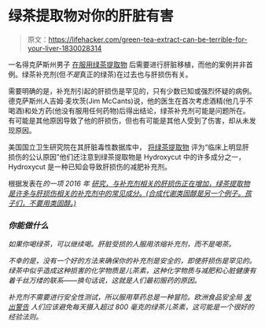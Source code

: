 # 绿茶提取物对你的肝脏有害

> 原文：<https://lifehacker.com/green-tea-extract-can-be-terrible-for-your-liver-1830028314>

一名得克萨斯州男子 [在服用绿茶提取物](https://www.bbc.com/news/stories-45971416) 后需要进行肝脏移植，而他的案例并非首例。绿茶补充剂(但*不是*真正的绿茶)在过去也与肝损伤有关。



需要明确的是，补充剂引起的肝损伤是罕见的，只有少数已知或强烈怀疑的病例。德克萨斯州人吉姆·麦坎茨(Jim McCants)说，他的医生在首次考虑酒精(他几乎不喝酒)和处方药(他没有服用任何药物)后得出结论，绿茶补充剂可能是问题所在。有可能是其他原因导致了他的肝损伤，但也有可能是其他人受到了伤害，却从未发现原因。

美国国立卫生研究院在其肝脏毒性数据库中， [将绿茶提取物](https://livertox.nih.gov/GreenTea.htm) 评为“临床上明显肝损伤的公认原因”他们还注意到绿茶提取物是 Hydroxycut 中的许多成分之一，Hydroxycut 是一种已知会导致肝损伤的减肥补充剂。

根据发表在*的一项 2016 年 [研究，与补充剂相关的肝损伤正在增加，绿茶提取物是许多与肝损伤相关的补充剂中的常见成分。(合成代谢类固醇是另一个例子。孩子们，不要用类固醇。)](https://aasldpubs.onlinelibrary.wiley.com/doi/full/10.1002/hep.28813)*

### *你能做什么*

*如果你喝绿茶，可以继续喝。肝脏受损的人服用浓缩补充剂，而不是喝茶。*

*不幸的是，没有一个好的方法来确保你的补充剂是安全的，即使肝损伤是罕见的。绿茶中似乎造成这种损害的化学物质是儿茶素，这种化学物质与减肥和心脏健康有着千丝万缕的联系——换句话说，这就是人们最初服药的原因。*

*补充剂不需要进行安全性测试，所以服用草药总是一种冒险。欧洲食品安全局 [发出警告](https://www.efsa.europa.eu/en/press/news/180418) 人们应该避免每天摄入超过 800 毫克的绿茶儿茶素，这可能是一个很好的经验法则。*
